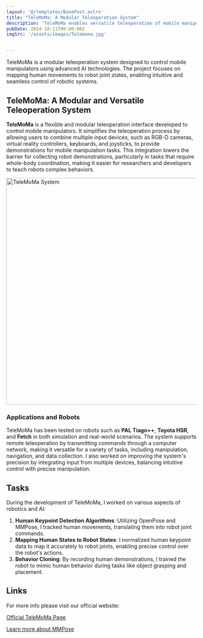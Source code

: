 ```yaml
---
layout: '@/templates/BasePost.astro'
title: "TeleMoMa: A Modular Teleoperation System"
description: "TeleMoMa enables versatile teleoperation of mobile manipulators using human keypoint detection and behavior cloning algorithms."
pubDate: 2024-10-11T00:00:00Z
imgSrc: '/assets/images/Telemoma.jpg'


---
```


TeleMoMa is a modular teleoperation system designed to control mobile manipulators using advanced AI technologies. The project focuses on mapping human movements to robot joint states, enabling intuitive and seamless control of robotic systems.


## TeleMoMa: A Modular and Versatile Teleoperation System

**TeleMoMa** is a flexible and modular teleoperation interface developed to control mobile manipulators. It simplifies the teleoperation process by allowing users to combine multiple input devices, such as RGB-D cameras, virtual reality controllers, keyboards, and joysticks, to provide demonstrations for mobile manipulation tasks. This integration lowers the barrier for collecting robot demonstrations, particularly in tasks that require whole-body coordination, making it easier for researchers and developers to teach robots complex behaviors.

<img src="/assets/images/telemoma_architecture.png" alt="TeleMoMa System" width="600" />

### Applications and Robots

TeleMoMa has been tested on robots such as **PAL Tiago++**, **Toyota HSR**, and **Fetch** in both simulation and real-world scenarios. The system supports remote teleoperation by transmitting commands through a computer network, making it versatile for a variety of tasks, including manipulation, navigation, and data collection. I also worked on improving the system's precision by integrating input from multiple devices, balancing intuitive control with precise manipulation.

## Tasks

During the development of TeleMoMa, I worked on various aspects of robotics and AI:

1. **Human Keypoint Detection Algorithms**: Utilizing OpenPose and MMPose, I tracked human movements, translating them into robot joint commands.
2. **Mapping Human States to Robot States**: I normalized human keypoint data to map it accurately to robot joints, enabling precise control over the robot's actions.
3. **Behavior Cloning**: By recording human demonstrations, I trained the robot to mimic human behavior during tasks like object grasping and placement.






## Links

For more info please visit our official website:

[Official TeleMoMa Page](https://robin-lab.cs.utexas.edu/telemoma-web/)

[Learn more about MMPose](https://mmpose.readthedocs.io/en/latest/)


